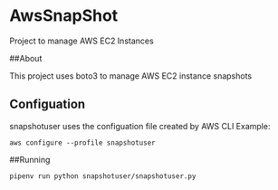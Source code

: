 # AwsSnapShot
Project to manage AWS EC2 Instances

##About

This project uses boto3 to manage AWS EC2 instance snapshots

## Configuation

snapshotuser uses the configuation file created by AWS CLI
Example:

`aws configure --profile snapshotuser`

##Running

`pipenv run python snapshotuser/snapshotuser.py`
